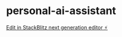 # personal-ai-assistant

[Edit in StackBlitz next generation editor ⚡️](https://stackblitz.com/~/github.com/freddy-schuetz/personal-ai-assistant)